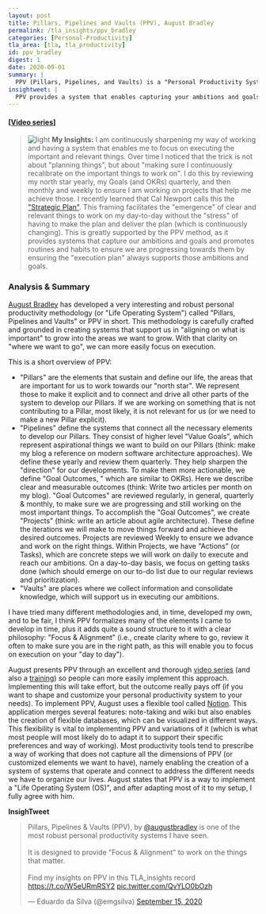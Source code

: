 ```yaml
---
layout: post
title: Pillars, Pipelines and Vaults (PPV), August Bradley
permalink: /tla_insights/ppv_bradley
categories: [Personal-Productivity]
tla_area: [tla, tla_productivity]
id: ppv_bradley
digest: 1
date: 2020-09-01
summary: |
  PPV (Pillars, Pipelines, and Vaults) is a "Personal Productivity System" (or Life Operating System - LifeOS) created by August Bradley to have a "systems thinking" approach to approach all relevant things we need to work on. The primary goal is to enable systems that support us in understanding what is essential for us and then trigger actions or habits that allow us to move forward in that direction consistently. This allows us to set a clear path and effectively move in that direction. August Bradley provides a comprehensive overview to implement this method in Notion.
insightweet: |
  PPV provides a system that enables capturing your ambitions and goals, and having routines (and supporting tools/elements) to make sure we are progressing towards them, and based on that, have a plan emerging "automatically" to get us focused on executing on the right (important) things.
---
```


#### [[Video series](http://notionproductivity.com)]

> ![light](/assets/light-bulb.png) **My Insights:** I am continuously sharpening my way of working and having a system that enables me to focus on executing the important and relevant things. Over time I noticed that the trick is not about "planning things", but about "making sure I continuously recalibrate on the important things to work on". I do this by reviewing my north star yearly, my Goals (and OKRs) quarterly, and then monthly and weekly to ensure I am working on projects that help me achieve those. I recently learned that Cal Newport calls this the ["Strategic Plan"](https://www.youtube.com/watch?v=3FipKTzkTD4). This framing facilitates the "emergence" of clear and relevant things to work on my day-to-day without the "stress" of having to make the plan and deliver the plan (which is continuously changing). This is greatly supported by the PPV method, as it provides systems that capture our ambitions and goals and promotes routines and habits to ensure we are progressing towards them by ensuring the "execution plan" always supports those ambitions and goals.

### Analysis & Summary

[August Bradley](https://twitter.com/augustbradley) has developed a very interesting and robust personal productivity methodology (or "Life Operating System") called "Pillars, Pipelines and Vaults" or PPV in short. This methodology is carefully crafted and grounded in creating systems that support us in "aligning on what is important" to grow into the areas we want to grow. With that clarity on "where we want to go", we can more easily focus on execution.

This is a short overview of PPV:

- "Pillars" are the elements that sustain and define our life, the areas that are important for us to work towards our "north star". We represent those to make it explicit and to connect and drive all other parts of the system to develop our Pillars. If we are working on something that is not contributing to a Pillar, most likely, it is not relevant for us (or we need to make a new Pillar explicit).
- "Pipelines" define the systems that connect all the necessary elements to develop our Pillars. They consist of higher level "Value Goals", which represent aspirational things we want to build on our Pillars (think: make my blog a reference on modern software architecture approaches). We define these yearly and review them quarterly. They help sharpen the "direction" for our developments. To make them more actionable, we define "Goal Outcomes, " which are similar to OKRs). Here we describe clear and measurable outcomes (think: Write two articles per month on my blog). "Goal Outcomes" are reviewed regularly, in general, quarterly & monthly, to make sure we are progressing and still working on the most important things. To accomplish the "Goal Outcomes", we create "Projects" (think: write an article about agile architecture). These define the iterations we will make to move things forward and achieve the desired outcomes. Projects are reviewed Weekly to ensure we advance and work on the right things. Within Projects, we have "Actions" (or Tasks), which are concrete steps we will work on daily to execute and reach our ambitions. On a day-to-day basis, we focus on getting tasks done (which should emerge on our to-do list due to our regular reviews and prioritization).
- "Vaults" are places where we collect information and consolidate knowledge, which will support us in executing our ambitions.

I have tried many different methodologies and, in time, developed my own, and to be fair, I think PPV formalizes many of the elements I came to develop in time, plus it adds quite a sound structure to it with a clear philosophy: "Focus & Alignment" (i.e., create clarity where to go, review it often to make sure you are in the right path, as this will enable you to focus on execution on your "day to day").

August presents PPV through an excellent and thorough [video series](http://notionproductivity.com/) (and also a [training](https://www.yearzero.io/notion-life-design)) so people can more easily implement this approach. Implementing this will take effort, but the outcome really pays off (if you want to shape and customize your personal productivity system to your needs). To implement PPV, August uses a flexible tool called [Notion](https://www.notion.so). This application merges several features: note-taking and wiki but also enables the creation of flexible databases, which can be visualized in different ways. This flexibility is vital to implementing PPV and variations of it (which is what most people will most likely do to adapt it to support their specific preferences and way of working). Most productivity tools tend to prescribe a way of working that does not capture all the dimensions of PPV (or customized elements we want to have), namely enabling the creation of a system of systems that operate and connect to address the different needs we have to organize our lives. August states that PPV is a way to implement a "Life Operating System (OS)", and after adapting most of it to my setup, I fully agree with him.

**InsighTweet**

<blockquote class="twitter-tweet"><p lang="en" dir="ltr">Pillars, Pipelines &amp; Vaults (PPV), by <a href="https://twitter.com/augustbradley?ref_src=twsrc%5Etfw">@augustbradley</a> is one of the most robust personal productivity systems I have seen.<br><br>It is designed to provide &quot;Focus &amp; Alignment&quot; to work on the things that matter.<br><br>Find my insights on PPV in this TLA_insights record <a href="https://t.co/W5eURmRSY2">https://t.co/W5eURmRSY2</a> <a href="https://t.co/QvYLO0bOzh">pic.twitter.com/QvYLO0bOzh</a></p>&mdash; Eduardo da Silva (@emgsilva) <a href="https://twitter.com/emgsilva/status/1305869808651689988?ref_src=twsrc%5Etfw">September 15, 2020</a></blockquote> <script async src="https://platform.twitter.com/widgets.js" charset="utf-8"></script>
